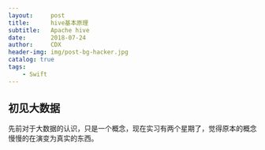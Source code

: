 ---layout:     posttitle:      hive基本原理subtitle:   Apache hivedate:       2018-07-24author:     CDXheader-img: img/post-bg-hacker.jpgcatalog: truetags:    - Swift---## 初见大数据 先前对于大数据的认识，只是一个概念，现在实习有两个星期了，觉得原本的概念慢慢的在演变为真实的东西。